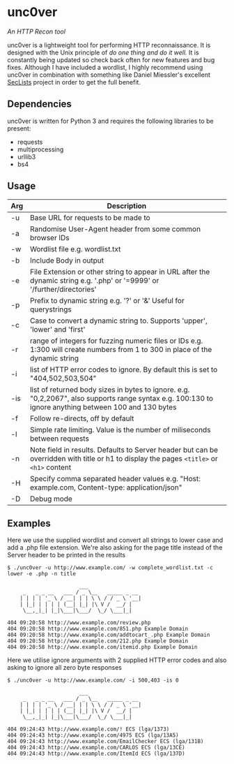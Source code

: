 # unc0ver
_An HTTP Recon tool_

unc0ver is a lightweight tool for performing HTTP reconnaissance. It is designed with the Unix principle of _do one thing and do it well._ It is constantly being updated so check back often for new features and bug fixes. Although I have included a wordlist, I highly recommend using unc0ver in combination with something like Daniel Miessler's excellent [SecLists](https://github.com/danielmiessler/SecLists) project in order to get the full benefit. 

## Dependencies ##
unc0ver is written for Python 3 and requires the following libraries to be present:

* requests
* multiprocessing
* urllib3
* bs4

## Usage ##

| Arg | Description |
| --- | ----------- |
| -u | Base URL for requests to be made to |
| -a | Randomise User-Agent header from some common browser IDs |
| -w | Wordlist file e.g. wordlist.txt |
| -b | Include Body in output |
| -e | File Extension or other string to appear in URL after the dynamic string e.g. '.php' or '=9999' or '/further/directories' |
| -p | Prefix to dynamic string e.g. '?' or '&' Useful for querystrings |
| -c | Case to convert a dynamic string to. Supports 'upper', 'lower' and 'first'|
| -r | range of integers for fuzzing numeric files or IDs e.g. 1:300 will create numbers from 1 to 300 in place of the dynamic string |
| -i | list of HTTP error codes to ignore. By default this is set to "404,502,503,504"|
| -is | list of returned body sizes in bytes to ignore. e.g. "0,2,2067", also supports range syntax e.g. 100:130 to ignore anything between 100 and 130 bytes |
| -f | Follow re-directs, off by default |
| -l | Simple rate limiting. Value is the number of miliseconds between requests |
| -n | Note field in results. Defaults to Server header but can be overridden with title or h1 to display the pages `<title>` or `<h1>` content |
| -H | Specify comma separated header values e.g. "Host: example.com, Content-type: application/json"
| -D | Debug mode
 
## Examples ##

Here we use the supplied wordlist and convert all strings to lower case and add a .php file extension. We're also asking for the page title instead of the Server header to be printed in the results
```
$ ./unc0ver -u http://www.example.com/ -w complete_wordlist.txt -c lower -e .php -n title                               
                                                                                                                                                
                       ___                                                                                                                      
     _   _ _ __   ___ / _ \__   _____ _ __                                                                                                      
    | | | | '_ \ / __| | | \ \ / / _ \ '__|                                                                                                     
    | |_| | | | | (__| |_| |\ V /  __/ |                                                                                                        
     \__,_|_| |_|\___|\___/  \_/ \___|_|                                                                                                        
                                                                                                                                                
404 09:20:58 http://www.example.com/review.php                                                                                                  
404 09:20:58 http://www.example.com/851.php Example Domain                                                                                      
404 09:20:58 http://www.example.com/addtocart_.php Example Domain                                                                               
404 09:20:58 http://www.example.com/212.php Example Domain                                                                                      
404 09:20:58 http://www.example.com/itemid.php Example Domain
```

Here we utilise ignore arguments with 2 supplied HTTP error codes and also asking to ignore all zero byte responses

```
$ ./unc0ver -u http://www.example.com/ -i 500,403 -is 0                                 
                                                                                                                                                
                       ___                                                                                                                      
     _   _ _ __   ___ / _ \__   _____ _ __                                                                                                      
    | | | | '_ \ / __| | | \ \ / / _ \ '__|                                                                                                     
    | |_| | | | | (__| |_| |\ V /  __/ |                                                                                                        
     \__,_|_| |_|\___|\___/  \_/ \___|_|                                                                                                        
                                                                                                                                                
404 09:24:43 http://www.example.com/! ECS (lga/1373)                                                                                            
404 09:24:43 http://www.example.com/4975 ECS (lga/13A5)                                                                                         
404 09:24:43 http://www.example.com/EmailChecker ECS (lga/131B)                                                                                 
404 09:24:43 http://www.example.com/CARLOS ECS (lga/13CE)                                                                                       
404 09:24:43 http://www.example.com/ItemId ECS (lga/137D)
```

